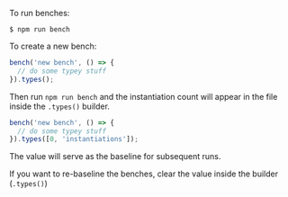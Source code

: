 To run benches:

```
$ npm run bench
```

To create a new bench:

```ts
bench('new bench', () => {
  // do some typey stuff
}).types();
```

Then run `npm run bench` and the instantiation count will appear in the file inside the `.types()` builder.

```ts
bench('new bench', () => {
  // do some typey stuff
}).types([0, 'instantiations']);
```

The value will serve as the baseline for subsequent runs.

If you want to re-baseline the benches, clear the value inside the builder (`.types()`)
